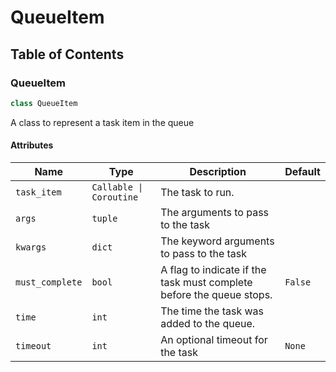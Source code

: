 # QueueItem

## Table of Contents


### QueueItem
<a id="queueitem.queueitem"></a>
```python
class QueueItem
```
A class to represent a task item in the queue

#### Attributes
| Name            | Type                    | Description                                                          | Default |
|-----------------|-------------------------|----------------------------------------------------------------------|---------|
| `task_item`     | `Callable \| Coroutine` | The task to run.                                                     |         |
| `args`          | `tuple`                 | The arguments to pass to the task                                    |         |
| `kwargs`        | `dict`                  | The keyword arguments to pass to the task                            |         |
| `must_complete` | `bool`                  | A flag to indicate if the task must complete before the queue stops. | `False` |
| `time`          | `int`                   | The time the task was added to the queue.                            |         |
| `timeout`       | `int`                   | An optional timeout for the task                                     | `None`  |


<a id="queueitem.run"></a>


